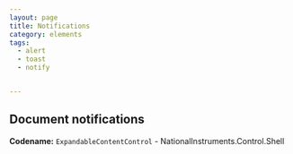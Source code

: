 ```yaml
---
layout: page
title: Notifications
category: elements
tags:
  - alert
  - toast
  - notify


---
```


## Document notifications  
**Codename:** `ExpandableContentControl` - NationalInstruments.Control.Shell
